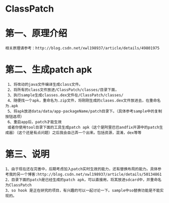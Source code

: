 # ClassPatch
# 第一、原理介绍
    相关原理请参考：http://blog.csdn.net/xwl198937/article/details/49801975
# 第二、生成patch apk
     1、将改动的java文件编译生成class文件。
     2、将所有的class文件放进/ClassPatch/classes/目录下面，
     3、执行sample生成classes.dex文件在/ClassPatch/classes/
     4、随便找一个apk，重命名为.zip文件，将刚刚生成的clases.dex文件放进去，在重命名为.apk
     5、将apk放进data/data/app-packageName/patch目录下。（具体参考sample中的复制按钮选项）
     6、重启app后，patch才能生效
     或者你使用tool目录下面的工具生成patch apk（这个是阿里巴巴andfix开源中的patch生成器）（这个还是有点问题）之后我会自己弄一个出来。包括资源，混淆，dex等等
# 第三、说明
    1、由于现在还在完善中，后期考虑加入patch实时生效的能力，还有替换布局的能力。具体参考我的另一个博客:http://blog.csdn.net/xwl198937/article/details/50134861
    2、目录下面的patch是已经生成的patch apk，可以直接用，将其放进sdcard中，并重命名为ClassPatch
    3、so hook 是正在研究的项目，有兴趣的可以一起讨论一下。sample中so替换功能是不能实现的。


